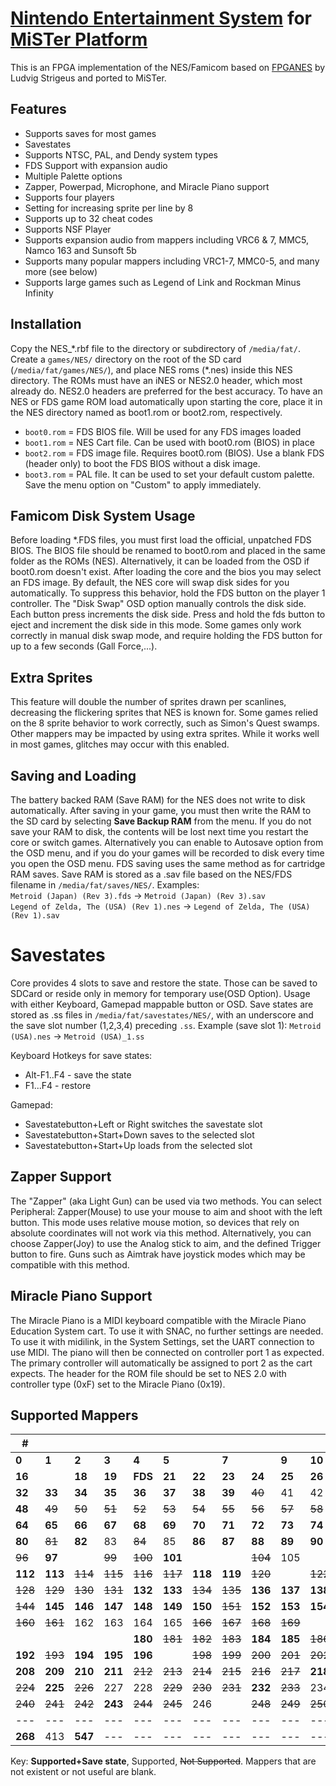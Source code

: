 # [Nintendo Entertainment System](https://en.wikipedia.org/wiki/Nintendo_Entertainment_System) for [MiSTer Platform](https://github.com/MiSTer-devel/Main_MiSTer/wiki)

This is an FPGA implementation of the NES/Famicom based on [FPGANES](https://github.com/strigeus/fpganes) by Ludvig Strigeus and ported to MiSTer.

## Features
 * Supports saves for most games
 * Savestates
 * Supports NTSC, PAL, and Dendy system types
 * FDS Support with expansion audio
 * Multiple Palette options
 * Zapper, Powerpad, Microphone, and Miracle Piano support
 * Supports four players
 * Setting for increasing sprite per line by 8
 * Supports up to 32 cheat codes
 * Supports NSF Player
 * Supports expansion audio from mappers including VRC6 & 7, MMC5, Namco 163 and Sunsoft 5b
 * Supports many popular mappers including VRC1-7, MMC0-5, and many more (see below)
 * Supports large games such as Legend of Link and Rockman Minus Infinity

## Installation
Copy the NES_\*.rbf file to the directory or subdirectory of `/media/fat/`. Create a `games/NES/` directory on the root of the SD card (`/media/fat/games/NES/`), and place NES roms (\*.nes) inside this NES directory. The ROMs must have an iNES or NES2.0 header, which most already do. NES2.0 headers are preferred for the best accuracy. To have an NES or FDS game ROM load automatically upon starting the core, place it in the NES directory named as boot1.rom or boot2.rom, respectively.
- `boot0.rom` = FDS BIOS file.  Will be used for any FDS images loaded
- `boot1.rom` = NES Cart file.  Can be used with boot0.rom (BIOS) in place
- `boot2.rom` = FDS image file.  Requires boot0.rom (BIOS).  Use a blank FDS (header only) to boot the FDS BIOS without a disk image.
- `boot3.rom` = PAL file. It can be used to set your default custom palette. Save the menu option on "Custom" to apply immediately.

## Famicom Disk System Usage
Before loading \*.FDS files, you must first load the official, unpatched FDS BIOS. The BIOS file should be renamed to boot0.rom and placed in the same folder as the ROMs (NES).  Alternatively, it can be loaded from the OSD if boot0.rom doesn't exist. After loading the core and the bios you may select an FDS image. By default, the NES core will swap disk sides for you automatically. To suppress this behavior, hold the FDS button on the player 1 controller. The "Disk Swap" OSD option manually controls the disk side.  Each button press increments the disk side.  Press and hold the fds button to eject and increment the disk side in this mode.  Some games only work correctly in manual disk swap mode, and require holding the FDS button for up to a few seconds (Gall Force,...).

## Extra Sprites
This feature will double the number of sprites drawn per scanlines, decreasing the flickering sprites that NES is known for. Some games relied on the 8 sprite behavior to work correctly, such as Simon's Quest swamps. Other mappers may be impacted by using extra sprites. While it works well in most games, glitches may occur with this enabled.

## Saving and Loading
The battery backed RAM (Save RAM) for the NES does not write to disk automatically. After saving in your game, you must then write the RAM to the SD card by selecting **Save Backup RAM** from the menu. If you do not save your RAM to disk, the contents will be lost next time you restart the core or switch games. Alternatively you can enable to Autosave option from the OSD menu, and if you do your games will be recorded to disk every time you open the OSD menu. FDS saving uses the same method as for cartridge RAM saves. Save RAM is stored as a .sav file based on the NES/FDS filename in `/media/fat/saves/NES/`.  Examples:  
`Metroid (Japan) (Rev 3).fds` -> `Metroid (Japan) (Rev 3).sav`  
`Legend of Zelda, The (USA) (Rev 1).nes` -> `Legend of Zelda, The (USA) (Rev 1).sav`

# Savestates
Core provides 4 slots to save and restore the state.
Those can be saved to SDCard or reside only in memory for temporary use(OSD Option). 
Usage with either Keyboard, Gamepad mappable button or OSD. Save states are stored as .ss files in `/media/fat/savestates/NES/`, with an underscore and the save slot number (1,2,3,4) preceding `.ss`. Example (save slot 1): `Metroid (USA).nes` -> `Metroid (USA)_1.ss`

Keyboard Hotkeys for save states:
- Alt-F1..F4 - save the state
- F1...F4 - restore

Gamepad:
- Savestatebutton+Left or Right switches the savestate slot
- Savestatebutton+Start+Down saves to the selected slot
- Savestatebutton+Start+Up loads from the selected slot

## Zapper Support
The "Zapper" (aka Light Gun) can be used via two methods. You can select Peripheral: Zapper(Mouse) to use your mouse to aim and shoot with the left button. This mode uses relative mouse motion, so devices that rely on absolute coordinates will not work via this method. Alternatively, you can choose Zapper(Joy) to use the Analog stick to aim, and the defined Trigger button to fire. Guns such as Aimtrak have joystick modes which may be compatible with this method.

## Miracle Piano Support
The Miracle Piano is a MIDI keyboard compatible with the Miracle Piano Education System cart.  To use it with SNAC, no further settings are needed.  To use it with midilink, in the System Settings, set the UART connection to use MIDI.  The piano will then be connected on controller port 1 as expected.  The primary controller will automatically be assigned to port 2 as the cart expects.  The header for the ROM file should be set to NES 2.0 with controller type (0xF) set to the Miracle Piano (0x19).

## Supported Mappers

|#||||||||||||||||
|---|---|---|---|---|---|---|---|---|---|---|---|---|---|---|---|
|**0**|**1**|**2**|**3**|**4**|**5**||**7**||**9**|**10**|**11**|~~12~~|13||15|
|**16**||**18**|**19**|**FDS**|**21**|**22**|**23**|**24**|**25**|**26**|**27**|**28**||**30**|31|
|**32**|**33**|**34**|**35**|**36**|**37**|**38**|**39**|~~40~~|41|42|~~43~~|**44**|~~45~~|**46**|**47**|
|**48**|~~49~~|~~50~~|~~51~~|~~52~~|~~53~~|~~54~~|~~55~~|~~56~~|~~57~~|~~58~~|~~59~~|~~60~~|~~61~~|~~62~~|~~63~~|
|**64**|**65**|**66**|**67**|**68**|**69**|**70**|**71**|**72**|**73**|**74**|**75**|**76**|**77**|**78**|**79**|
|**80**|~~81~~|**82**|83|~~84~~|85|**86**|**87**|**88**|**89**|**90**|91|**92**|**93**|**94**|**95**|
|~~96~~|**97**||~~99~~|~~100~~|**101**|||~~104~~|105||107|~~108~~|~~109~~|~~110~~|**111**|
|**112**|**113**|~~114~~|~~115~~|~~116~~|~~117~~|**118**|**119**|~~120~~||~~122~~|~~123~~||~~125~~|~~126~~|~~127~~|
|~~128~~|~~129~~|~~130~~|~~131~~|**132**|**133**|~~134~~|~~135~~|**136**|**137**|**138**|**139**|**140**|**141**|~~142~~|**143**|
|~~144~~|**145**|**146**|**147**|**148**|**149**|**150**|~~151~~|**152**|**153**|**154**|**155**|**156**|~~157~~|**158**|**159**|
|~~160~~|~~161~~|162|163|164|165|~~166~~|~~167~~|~~168~~|~~169~~||**171**|**172**|**173**|||
|||||**180**|~~181~~|~~182~~|~~183~~|**184**|**185**|~~186~~|~~187~~|~~188~~|**189**|**190**|**191**|
|**192**|~~193~~|**194**|**195**|**196**||~~198~~|~~199~~|~~200~~|~~201~~|~~202~~|~~203~~|~~204~~|**205**|**206**|**207**|
|**208**|**209**|**210**|**211**|~~212~~|~~213~~|~~214~~|~~215~~|~~216~~|~~217~~|**218**||||~~222~~||
|~~224~~|**225**|~~226~~|227|228|~~229~~|~~230~~|~~231~~|**232**|~~233~~|234|~~235~~|~~236~~|~~237~~|||
|~~240~~|~~241~~|~~242~~|**243**|~~244~~|~~245~~|246||~~248~~|~~249~~|~~250~~|~~251~~|~~252~~||~~254~~|255|
|---|---|---|---|---|---|---|---|---|---|---|---|---|---|---|---|
|**268**|413|**547**|---|---|---|---|---|---|---|---|---|---|---|---|---|

Key: **Supported+Save state**, Supported, ~~Not Supported~~. Mappers that are not existent or not useful are blank.

